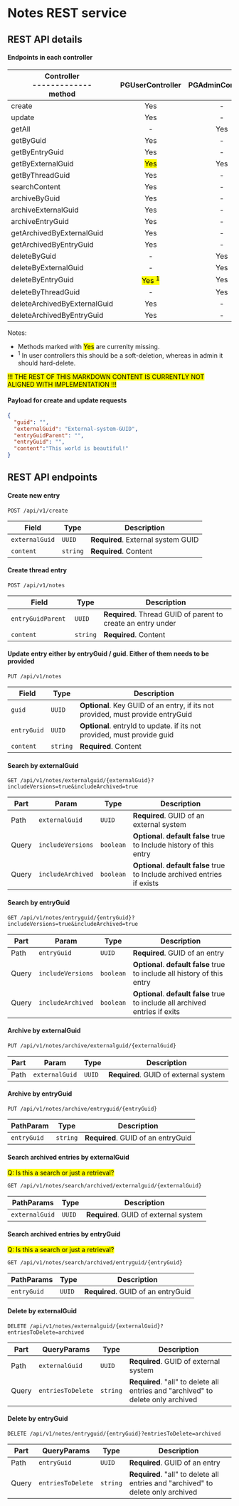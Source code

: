 # Notes REST service



## REST API details



#### Endpoints in each controller

| Controller<br/>-------------<br/>method | PGUserController | PGAdminController | ESUserController | ESAdminController |
|-----------------------------------------|:----------------:|:-----------------:|:----------------:|:-----------------:|
| create                                  |       Yes        |         -         |       Yes        |         -         |
| update                                  |       Yes        |         -         |       Yes        |         -         |
| getAll                                  |        -         |        Yes        |        -         |        Yes        |
| getByGuid                               |       Yes        |         -         |       Yes        |         -         |
| getByEntryGuid                          |       Yes        |         -         |       Yes        |         -         |
| getByExternalGuid                       |    <mark>Yes     |        Yes        |    <mark>Yes     |        Yes        |
| getByThreadGuid                         |       Yes        |         -         |       Yes        |         -         |
| searchContent                           |       Yes        |         -         |       Yes        |         -         |
| archiveByGuid                           |       Yes        |         -         |       Yes        |         -         |
| archiveExternalGuid                     |       Yes        |         -         |       Yes        |         -         |
| archiveEntryGuid                        |       Yes        |         -         |       Yes        |         -         |
| getArchivedByExternalGuid               |       Yes        |         -         |       Yes        |         -         |
| getArchivedByEntryGuid                  |       Yes        |         -         |       Yes        |         -         |
| deleteByGuid                            |        -         |        Yes        |        -         |        Yes        |
| deleteByExternalGuid                    |        -         |        Yes        |        -         |        Yes        |
| deleteByEntryGuid                       | <mark>Yes <sup>1 |        Yes        | <mark>Yes <sup>1 |        Yes        |
| deleteByThreadGuid                      |        -         |        Yes        |        -         |        Yes        |
| deleteArchivedByExternalGuid            |       Yes        |         -         |       Yes        |         -         |
| deleteArchivedByEntryGuid               |       Yes        |         -         |       Yes        |         -         |

Notes:
- Methods marked with <mark>Yes</mark> are currenlty missing.
- <sup>1</sup> In user controllers this should be a soft-deletion, whereas in admin it should hard-delete.



<mark>!!! THE REST OF THIS MARKDOWN CONTENT IS CURRENTLY NOT ALIGNED WITH IMPLEMENTATION !!!</mark>



#### Payload for create and update requests

  ```json
  {
    "guid": "",
    "externalGuid": "External-system-GUID",
    "entryGuidParent": "",
    "entryGuid": "",
    "content":"This world is beautiful!"
  }
  ```



## REST API endpoints


#### Create new entry

  ```http
  POST /api/v1/create
  ```
  | Field          | Type     | Description                        |
  |----------------|----------|------------------------------------|
  | `externalGuid` | `UUID`   | **Required**. External system GUID |
  | `content`      | `string` | **Required**. Content              |


#### Create thread entry

  ```http
  POST /api/v1/notes
  ```
  | Field              | Type     | Description                                                  |
  |--------------------|----------|--------------------------------------------------------------|
  | `entryGuidParent ` | `UUID`   | **Required**. Thread GUID of parent to create an entry under |
  | `content`          | `string` | **Required**. Content                                        | 


#### Update entry either by entryGuid / guid. Either of them needs to be provided

  ```http
  PUT /api/v1/notes
  ```
  | Field       | Type     | Description                                                                     |
  |-------------|----------|---------------------------------------------------------------------------------|
  | `guid`      | `UUID`   | **Optional**. Key GUID of an entry, if its not provided, must provide entryGuid |
  | `entryGuid` | `UUID`   | **Optional**. entryId to update. if its not provided, must provide guid         |
  | `content`   | `string` | **Required**. Content                                                           |


#### Search by externalGuid

  ```http
  GET /api/v1/notes/externalguid/{externalGuid}?includeVersions=true&includeArchived=true
  ```
  | Part  | Param               | Type      | Description                                                                      |
  |-------|---------------------|-----------|----------------------------------------------------------------------------------|
  | Path  | `externalGuid`      | `UUID`    | **Required**. GUID of an external system                                         |
  | Query | `includeVersions`   | `boolean` | **Optional**. **default false** true to Include history of this entry            |
  | Query | `includeArchived`   | `boolean` | **Optional**. **default false** true to Include archived entries if exists       |


#### Search by entryGuid

  ```http
  GET /api/v1/notes/entryguid/{entryGuid}?includeVersions=true&includeArchived=true
  ```
  | Part  | Param               | Type      | Description                                                                   |
  |-------|---------------------|-----------|-------------------------------------------------------------------------------|
  | Path  | `entryGuid`         | `UUID`    | **Required**. GUID of an entry                                                |
  | Query | `includeVersions`   | `boolean` | **Optional**. **default false** true to include all history of this entry     |
  | Query | `includeArchived`   | `boolean` | **Optional**. **default false** true to include all archived entries if exits |


#### Archive by externalGuid

  ```http
  PUT /api/v1/notes/archive/externalguid/{externalGuid}
  ```
  | Part | Param          | Type   | Description                            |
  |------|----------------|--------|----------------------------------------|
  | Path | `externalGuid` | `UUID` | **Required**. GUID of external system  |


#### Archive by entryGuid

  ```http
  PUT /api/v1/notes/archive/entryguid/{entryGuid}
  ```
  | PathParam   | Type     | Description                        |
  |-------------|----------|------------------------------------|
  | `entryGuid` | `string` | **Required**. GUID of an entryGuid |


#### Search archived entries by externalGuid
<mark>Q: Is this a search or just a retrieval?</mark>

  ```http
  GET /api/v1/notes/search/archived/externalguid/{externalGuid}
  ```
  | PathParams     | Type   | Description                            |
  |----------------|--------|----------------------------------------|
  | `externalGuid` | `UUID` | **Required**. GUID of external system  |


#### Search archived entries by entryGuid
<mark>Q: Is this a search or just a retrieval?</mark>

  ```http
  GET /api/v1/notes/search/archived/entryguid/{entryGuid}
  ```
  | PathParams  | Type   | Description                        |
  |-------------|--------|------------------------------------|
  | `entryGuid` | `UUID` | **Required**. GUID of an entryGuid |


#### Delete by externalGuid

  ```http
  DELETE /api/v1/notes/externalguid/{externalGuid}?entriesToDelete=archived
  ```
  | Part  | QueryParams       | Type     | Description                                                                      |
  |-------|-------------------|----------|----------------------------------------------------------------------------------|
  | Path  | `externalGuid`    | `UUID`   | **Required**. GUID of external system                                            |
  | Query | `entriesToDelete` | `string` | **Required**. "all" to delete all entries and "archived" to delete only archived |


#### Delete by entryGuid

  ```http
  DELETE /api/v1/notes/entryguid/{entryGuid}?entriesToDelete=archived
  ```
  | Part  | QueryParams       | Type     | Description                                                                      |
  |-------|-------------------|----------|----------------------------------------------------------------------------------|
  | Path  | `entryGuid`       | `UUID`   | **Required**. GUID of an entry                                                   |
  | Query | `entriesToDelete` | `string` | **Required**. "all" to delete all entries and "archived" to delete only archived |

